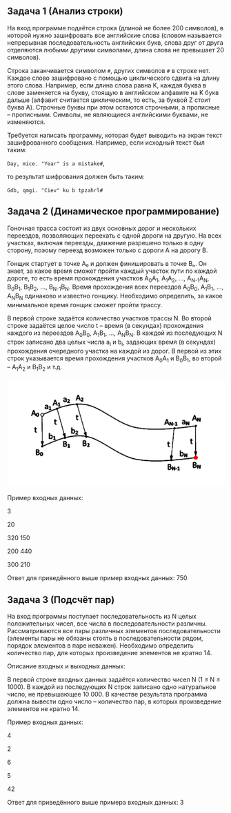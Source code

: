 ## Задача 1 (Анализ строки)

На вход программе подаётся строка (длиной не более 200 символов), в которой 
нужно зашифровать все английские слова (словом называется непрерывная 
последовательность английских букв, слова друг от друга отделяются любыми 
другими символами, длина слова не превышает 20 символов).

Строка заканчивается символом `#`, других символов `#` в строке нет. Каждое 
слово зашифровано с помощью циклического сдвига на длину этого слова. Например, 
если длина слова равна K, каждая буква в слове заменяется на букву, стоящую 
в английском алфавите на K букв дальше (алфавит считается циклическим, то есть, 
за буквой Z стоит буква A). Строчные буквы при этом остаются строчными, а 
прописные – прописными. Символы, не являющиеся английскими буквами, не 
изменяются.

Требуется написать программу, которая будет выводить на экран текст 
зашифрованного сообщения. Например, если исходный текст был таким:

`Day, mice. "Year" is a mistake#`,

то результат шифрования должен быть таким:

`Gdb, qmgi. "Ciev" ku b tpzahrl#`

## Задача 2 (Динамическое программирование)

Гоночная трасса состоит из двух основных дорог и нескольких переездов, 
позволяющих переехать с одной дороги на другую. На всех участках, включая 
переезды, движение разрешено только в одну сторону, поэому переезд возможен 
только с дороги A на дорогу B.

Гонщик стартует в точке A₀ и должен финишировать в точке Bₙ. Он знает, за какое 
время сможет пройти каждый участок пути по каждой дороге, то есть время 
прохождения участков A<sub>0</sub>A<sub>1</sub>, A<sub>1</sub>A<sub>2</sub>, 
..., A<sub>N-1</sub>A<sub>N</sub>, B<sub>0</sub>B<sub>1</sub>, 
B<sub>1</sub>B<sub>2</sub>, ..., B<sub>N-1</sub>B<sub>N</sub>. Время 
прохождения всех переездов A<sub>0</sub>B<sub>0</sub>, 
A<sub>1</sub>B<sub>1</sub>, ..., A<sub>N</sub>B<sub>N</sub> одинаково и 
известно гонщику. Необходимо определить, за какое минимальное время гонщик 
сможет пройти трассу.

В первой строке задаётся количество участков трассы N. Во второй строке 
задаётся целое число t – время (в секундах) прохождения каждого из переездов 
A<sub>0</sub>B<sub>0</sub>, A<sub>1</sub>B<sub>1</sub>, ..., 
A<sub>N</sub>B<sub>N</sub>. В каждой из последующих N строк записано два целых 
числа a<sub>i</sub> и b<sub>i</sub>, задающих время (в секундах) прохождения 
очередного участка на каждой из дорог. В первой из этих строк указывается время 
прохождения участков A<sub>0</sub>A<sub>1</sub> и B<sub>0</sub>B<sub>1</sub>, 
во второй – A<sub>1</sub>A<sub>2</sub> и B<sub>1</sub>B<sub>2</sub> и т.д.

![Гоночная трасса](../images/race.png?raw=true)

Пример входных данных:

3

20

320 150

200 440

300 210

Ответ для приведённого выше пример входных данных: 750

## Задача 3 (Подсчёт пар)

На вход программы поступает последовательность из N целых положительных чисел, 
все числа в последовательности различны. Рассматриваются все пары различных 
элементов последовательности (элементы пары не обязаны стоять в 
последовательности рядом, порядок элементов в паре неважен). Необходимо 
определить количество пар, для которых произведение элементов не кратно 14.

Описание входных и выходных данных:

В первой строке входных данных задаётся количество чисел N (1 ≤ N ≤ 1000). В 
каждой из последующих N строк записано одно натуральное число, не превышающее 
10 000. В качестве результата программа должна вывести одно число – количество 
пар, в которых произведение элементов не кратно 14.

Пример входных данных:

4

2

6

5

42

Ответ для приведённого выше примера входных данных: 3
